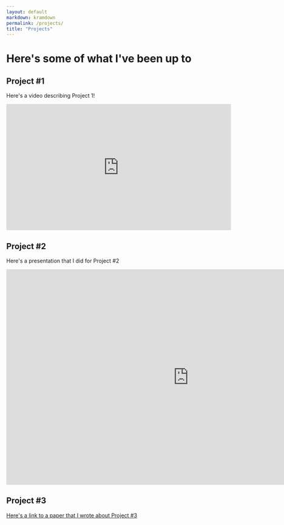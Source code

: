 ```yaml
---
layout: default
markdown: kramdown
permalink: /projects/
title: "Projects"
---
```


# Here's some of what I've been up to

## Project #1

Here's a video describing Project 1!
<iframe width="592" height="333" src="https://www.youtube.com/embed/iPD4Rc4r1Aw" title="YouTube video player" frameborder="0" allow="accelerometer; autoplay; clipboard-write; encrypted-media; gyroscope; picture-in-picture" allowfullscreen></iframe>

## Project #2

Here's a presentation that I did for Project #2

<iframe src="https://docs.google.com/presentation/d/e/2PACX-1vRkw269bjDnj68bYQkjYnUwzwkuSaUx9lmgbIdFCDoqmuXfSo6EurGY45-A_Ir0FAqyBYz4S-F9GuYw/embed?start=false&loop=false&delayms=3000" frameborder="0" width="960" height="569" allowfullscreen="true" mozallowfullscreen="true" webkitallowfullscreen="true"></iframe>


## Project #3

[Here's a link to a paper that I wrote about Project #3](https://par.nsf.gov/servlets/purl/10108658)
